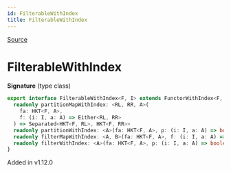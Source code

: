 ```yaml
---
id: FilterableWithIndex
title: FilterableWithIndex
---
```


[Source](https://github.com/gcanti/fp-ts/blob/master/src/FilterableWithIndex.ts)

# FilterableWithIndex

**Signature** (type class)

```ts
export interface FilterableWithIndex<F, I> extends FunctorWithIndex<F, I>, Filterable<F> {
  readonly partitionMapWithIndex: <RL, RR, A>(
    fa: HKT<F, A>,
    f: (i: I, a: A) => Either<RL, RR>
  ) => Separated<HKT<F, RL>, HKT<F, RR>>
  readonly partitionWithIndex: <A>(fa: HKT<F, A>, p: (i: I, a: A) => boolean) => Separated<HKT<F, A>, HKT<F, A>>
  readonly filterMapWithIndex: <A, B>(fa: HKT<F, A>, f: (i: I, a: A) => Option<B>) => HKT<F, B>
  readonly filterWithIndex: <A>(fa: HKT<F, A>, p: (i: I, a: A) => boolean) => HKT<F, A>
}
```

Added in v1.12.0
